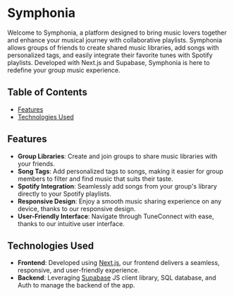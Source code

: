# Symphonia

Welcome to Symphonia, a platform designed to bring music lovers together and enhance your musical journey with collaborative playlists. Symphonia allows groups of friends to create shared music libraries, add songs with personalized tags, and easily integrate their favorite tunes with Spotify playlists. Developed with Next.js and Supabase, Symphonia is here to redefine your group music experience.

## Table of Contents

- [Features](#features)
- [Technologies Used](#technologies-used)

## Features

- **Group Libraries**: Create and join groups to share music libraries with your friends.
- **Song Tags**: Add personalized tags to songs, making it easier for group members to filter and find music that suits their taste.
- **Spotify Integration**: Seamlessly add songs from your group's library directly to your Spotify playlists.
- **Responsive Design**: Enjoy a smooth music sharing experience on any device, thanks to our responsive design.
- **User-Friendly Interface**: Navigate through TuneConnect with ease, thanks to our intuitive user interface.

## Technologies Used

- **Frontend**: Developed using [Next.js](https://nextjs.org/), our frontend delivers a seamless, responsive, and user-friendly experience.
- **Backend**: Leveraging [Supabase](https://supabase.io/) JS client library, SQL database, and Auth to manage the backend of the app.
